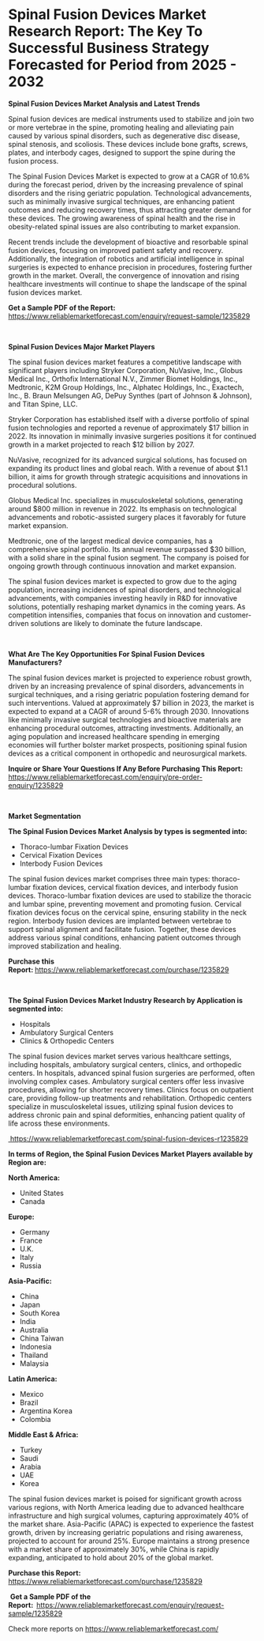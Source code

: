 <p><h1>Spinal Fusion Devices Market Research Report: The Key To Successful Business Strategy Forecasted for Period from 2025 - 2032</h1></p><p><strong>Spinal Fusion Devices Market Analysis and Latest Trends</strong></p>
<p><p>Spinal fusion devices are medical instruments used to stabilize and join two or more vertebrae in the spine, promoting healing and alleviating pain caused by various spinal disorders, such as degenerative disc disease, spinal stenosis, and scoliosis. These devices include bone grafts, screws, plates, and interbody cages, designed to support the spine during the fusion process.</p><p>The Spinal Fusion Devices Market is expected to grow at a CAGR of 10.6% during the forecast period, driven by the increasing prevalence of spinal disorders and the rising geriatric population. Technological advancements, such as minimally invasive surgical techniques, are enhancing patient outcomes and reducing recovery times, thus attracting greater demand for these devices. The growing awareness of spinal health and the rise in obesity-related spinal issues are also contributing to market expansion.</p><p>Recent trends include the development of bioactive and resorbable spinal fusion devices, focusing on improved patient safety and recovery. Additionally, the integration of robotics and artificial intelligence in spinal surgeries is expected to enhance precision in procedures, fostering further growth in the market. Overall, the convergence of innovation and rising healthcare investments will continue to shape the landscape of the spinal fusion devices market.</p></p>
<p><strong>Get a Sample PDF of the Report:&nbsp;</strong> <a href="https://www.reliablemarketforecast.com/enquiry/request-sample/1235829?utm_campaign=2533&utm_medium=2&utm_source=Github&utm_content=ia&utm_term=09042025&utm_id=spinal-fusion-devices">https://www.reliablemarketforecast.com/enquiry/request-sample/1235829</a></p>
<p>&nbsp;</p>
<p><strong>Spinal Fusion Devices Major Market Players</strong></p>
<p><p>The spinal fusion devices market features a competitive landscape with significant players including Stryker Corporation, NuVasive, Inc., Globus Medical Inc., Orthofix International N.V., Zimmer Biomet Holdings, Inc., Medtronic, K2M Group Holdings, Inc., Alphatec Holdings, Inc., Exactech, Inc., B. Braun Melsungen AG, DePuy Synthes (part of Johnson & Johnson), and Titan Spine, LLC.</p><p>Stryker Corporation has established itself with a diverse portfolio of spinal fusion technologies and reported a revenue of approximately $17 billion in 2022. Its innovation in minimally invasive surgeries positions it for continued growth in a market projected to reach $12 billion by 2027.</p><p>NuVasive, recognized for its advanced surgical solutions, has focused on expanding its product lines and global reach. With a revenue of about $1.1 billion, it aims for growth through strategic acquisitions and innovations in procedural solutions.</p><p>Globus Medical Inc. specializes in musculoskeletal solutions, generating around $800 million in revenue in 2022. Its emphasis on technological advancements and robotic-assisted surgery places it favorably for future market expansion.</p><p>Medtronic, one of the largest medical device companies, has a comprehensive spinal portfolio. Its annual revenue surpassed $30 billion, with a solid share in the spinal fusion segment. The company is poised for ongoing growth through continuous innovation and market expansion.</p><p>The spinal fusion devices market is expected to grow due to the aging population, increasing incidences of spinal disorders, and technological advancements, with companies investing heavily in R&D for innovative solutions, potentially reshaping market dynamics in the coming years. As competition intensifies, companies that focus on innovation and customer-driven solutions are likely to dominate the future landscape.</p></p>
<p>&nbsp;</p>
<p><strong>What Are The Key Opportunities For Spinal Fusion Devices Manufacturers?</strong></p>
<p><p>The spinal fusion devices market is projected to experience robust growth, driven by an increasing prevalence of spinal disorders, advancements in surgical techniques, and a rising geriatric population fostering demand for such interventions. Valued at approximately $7 billion in 2023, the market is expected to expand at a CAGR of around 5-6% through 2030. Innovations like minimally invasive surgical technologies and bioactive materials are enhancing procedural outcomes, attracting investments. Additionally, an aging population and increased healthcare spending in emerging economies will further bolster market prospects, positioning spinal fusion devices as a critical component in orthopedic and neurosurgical markets.</p></p>
<p><strong>Inquire or Share Your Questions If Any Before Purchasing This Report:</strong> <a href="https://www.reliablemarketforecast.com/enquiry/pre-order-enquiry/1235829?utm_campaign=2533&utm_medium=2&utm_source=Github&utm_content=ia&utm_term=09042025&utm_id=spinal-fusion-devices">https://www.reliablemarketforecast.com/enquiry/pre-order-enquiry/1235829</a></p>
<p>&nbsp;</p>
<p><strong>Market Segmentation</strong></p>
<p><strong>The Spinal Fusion Devices Market Analysis by types is segmented into:</strong></p>
<p><ul><li>Thoraco-lumbar Fixation Devices</li><li>Cervical Fixation Devices</li><li>Interbody Fusion Devices</li></ul></p>
<p><p>The spinal fusion devices market comprises three main types: thoraco-lumbar fixation devices, cervical fixation devices, and interbody fusion devices. Thoraco-lumbar fixation devices are used to stabilize the thoracic and lumbar spine, preventing movement and promoting fusion. Cervical fixation devices focus on the cervical spine, ensuring stability in the neck region. Interbody fusion devices are implanted between vertebrae to support spinal alignment and facilitate fusion. Together, these devices address various spinal conditions, enhancing patient outcomes through improved stabilization and healing.</p></p>
<p><strong>Purchase this Report:&nbsp;</strong><a href="https://www.reliablemarketforecast.com/purchase/1235829?utm_campaign=2533&utm_medium=2&utm_source=Github&utm_content=ia&utm_term=09042025&utm_id=spinal-fusion-devices">https://www.reliablemarketforecast.com/purchase/1235829</a></p>
<p>&nbsp;</p>
<p><strong>The Spinal Fusion Devices Market Industry Research by Application is segmented into:</strong></p>
<p><ul><li>Hospitals</li><li>Ambulatory Surgical Centers</li><li>Clinics & Orthopedic Centers</li></ul></p>
<p><p>The spinal fusion devices market serves various healthcare settings, including hospitals, ambulatory surgical centers, clinics, and orthopedic centers. In hospitals, advanced spinal fusion surgeries are performed, often involving complex cases. Ambulatory surgical centers offer less invasive procedures, allowing for shorter recovery times. Clinics focus on outpatient care, providing follow-up treatments and rehabilitation. Orthopedic centers specialize in musculoskeletal issues, utilizing spinal fusion devices to address chronic pain and spinal deformities, enhancing patient quality of life across these environments.</p></p>
<p><a href="https://www.reliablemarketforecast.com/spinal-fusion-devices-r1235829?utm_campaign=2533&utm_medium=2&utm_source=Github&utm_content=ia&utm_term=09042025&utm_id=spinal-fusion-devices">&nbsp;https://www.reliablemarketforecast.com/spinal-fusion-devices-r1235829</a></p>
<p><strong>In terms of Region, the Spinal Fusion Devices Market Players available by Region are:</strong></p>
<p>
    <p> <strong> North America: </strong>
        <ul>
            <li>United States</li>
            <li>Canada</li>
        </ul>
        </p> 
    <p> <strong> Europe: </strong>
        <ul>
            <li>Germany</li>
            <li>France</li>
            <li>U.K.</li>
            <li>Italy</li>
            <li>Russia</li>
        </ul>
        </p> 
    <p> <strong> Asia-Pacific: </strong>
        <ul>
            <li>China</li>
            <li>Japan</li>
            <li>South Korea</li>
            <li>India</li>
            <li>Australia</li>
            <li>China Taiwan</li>
            <li>Indonesia</li>
            <li>Thailand</li>
            <li>Malaysia</li>
        </ul>
        </p> 
    <p> <strong> Latin America: </strong>
        <ul>
            <li>Mexico</li>
            <li>Brazil</li>
            <li>Argentina Korea</li>
            <li>Colombia</li>
        </ul>
        </p> 
    <p> <strong> Middle East & Africa: </strong>
        <ul>
            <li>Turkey</li>
            <li>Saudi</li>
            <li>Arabia</li>
            <li>UAE</li>
            <li>Korea</li>
        </ul>
    </p>
    </p>
<p><p>The spinal fusion devices market is poised for significant growth across various regions, with North America leading due to advanced healthcare infrastructure and high surgical volumes, capturing approximately 40% of the market share. Asia-Pacific (APAC) is expected to experience the fastest growth, driven by increasing geriatric populations and rising awareness, projected to account for around 25%. Europe maintains a strong presence with a market share of approximately 30%, while China is rapidly expanding, anticipated to hold about 20% of the global market.</p></p>
<p><strong>Purchase this Report: </strong><a href="https://www.reliablemarketforecast.com/purchase/1235829?utm_campaign=2533&utm_medium=2&utm_source=Github&utm_content=ia&utm_term=09042025&utm_id=spinal-fusion-devices">https://www.reliablemarketforecast.com/purchase/1235829</a></p>
<p>&nbsp;<strong>Get a Sample PDF of the Report:&nbsp;&nbsp;</strong><a href="https://www.reliablemarketforecast.com/enquiry/request-sample/1235829?utm_campaign=2533&utm_medium=2&utm_source=Github&utm_content=ia&utm_term=09042025&utm_id=spinal-fusion-devices">https://www.reliablemarketforecast.com/enquiry/request-sample/1235829</a></p>
<p><strong></strong></p>
<p>Check more reports on <a href="https://www.reliablemarketforecast.com/?utm_campaign=2533&utm_medium=2&utm_source=Github&utm_content=ia&utm_term=09042025&utm_id=spinal-fusion-devices">https://www.reliablemarketforecast.com/</a></p>
